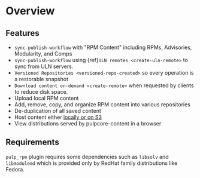 # Overview

## Features

- `sync-publish-workflow` with "RPM Content" including RPMs, Advisories, Modularity, and Comps
- `sync-publish-workflow` using {ref}`ULN remotes <create-uln-remote>` to sync from ULN servers.
- `Versioned Repositories <versioned-repo-created>` so every operation is a restorable snapshot
- `Download content on-demand <create-remote>` when requested by clients to reduce disk space.
- Upload local RPM content
- Add, remove, copy, and organize RPM content into various repositories
- De-duplication of all saved content
- Host content either [locally or on S3](https://docs.pulpproject.org/installation/storage.html)
- View distributions served by pulpcore-content in a browser

## Requirements

`pulp_rpm` plugin requires some dependencies such as `libsolv` and `libmodulemd`
which is provided only by RedHat family distributions like Fedora.
